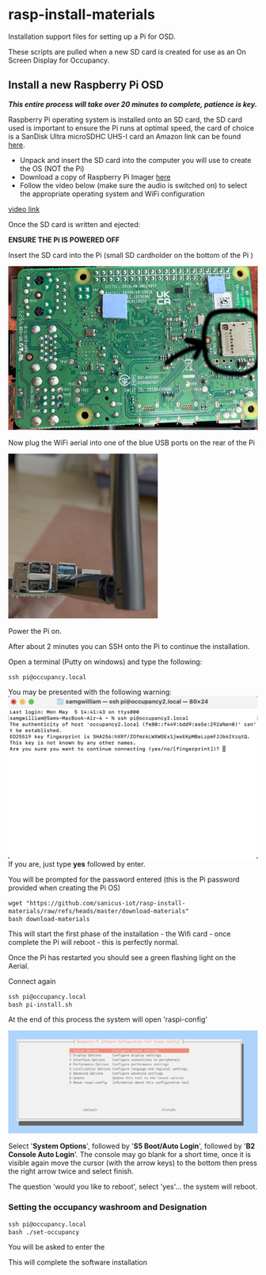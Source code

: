 # rasp-install-materials
Installation support files for setting up a Pi for OSD.

These scripts are pulled when a new SD card is created for use as an On Screen Display for Occupancy.

## Install a new Raspberry Pi OSD

**<em>This entire process will take over 20 minutes to complete, patience is key.</em>**

Raspberry Pi operating system is installed onto an SD card, the SD card used is important to ensure the Pi runs at optimal speed, 
the card of choice is a SanDisk Ultra microSDHC UHS-I card an Amazon link can be found [here](https://www.amazon.co.uk/dp/B08GY9NYRM?ref=ppx_yo2ov_dt_b_fed_asin_title&th=1). 

* Unpack and insert the SD card into the computer you will use to create the OS (NOT the Pi)
* Download a copy of Raspberry Pi Imager [here](https://www.raspberrypi.com/software/)
* Follow the video below (make sure the audio is switched on) to select the appropriate operating system and WiFi configuration

[video link](https://github.com/sanicus-iot/rasp-install-materials/raw/refs/heads/master/setup-pi.mp4)

Once the SD card is written and ejected:

**ENSURE THE Pi IS POWERED OFF**

Insert the SD card into the Pi (small SD cardholder on the bottom of the Pi )

![SD Install Location](https://github.com/sanicus-iot/rasp-install-materials/raw/refs/heads/master/pi-card.png "SD Install")

Now plug the WiFi aerial into one of the blue USB ports on the rear of the Pi

![Aerial](https://github.com/sanicus-iot/rasp-install-materials/raw/refs/heads/master/Aerial.png "Aerial")

Power the Pi on.

After about 2 minutes you can SSH onto the Pi to continue the installation.

Open a terminal (Putty on windows) and type the following:

```console
ssh pi@occupancy.local
```
You may be presented with the following warning:
![Warning](https://github.com/sanicus-iot/rasp-install-materials/raw/refs/heads/master/ssh-warning.png "Warning")
If you are, just type **yes** followed by enter.

You will be prompted for the password entered (this is the Pi password provided when creating the Pi OS)

```console
wget "https://github.com/sanicus-iot/rasp-install-materials/raw/refs/heads/master/download-materials"
bash download-materials
```
This will start the first phase of the installation - the Wifi card - once complete the Pi will reboot - this is perfectly normal.

Once the Pi has restarted you should see a green flashing light on the Aerial.

Connect again 

```console
ssh pi@occupancy.local
bash pi-install.sh
```
At the end of this process the system will open 'raspi-config' 

![Raspi Config](https://github.com/sanicus-iot/rasp-install-materials/raw/refs/heads/master/raspi-config.png "Raspi Config")

Select '**System Options**', followed by '**S5 Boot/Auto Login**', followed by '**B2 Console Auto Login**'.
The console may go blank for a short time, once it is visible again move the cursor (with the arrow keys) to the bottom then press the right arrow twice and select finish.

The question 'would you like to reboot', select 'yes'... the system will reboot.

### Setting the occupancy washroom and Designation

```console
ssh pi@occupancy.local
bash ./set-occupancy
```
You will be asked to enter the 

This will complete the software installation
